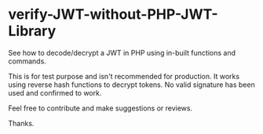 # verify-JWT-without-PHP-JWT-Library
See how to decode/decrypt a JWT in PHP using in-built functions and commands.


This is for test purpose and isn't recommended for production. It works using reverse hash functions to decrypt tokens. No valid signature has been used and confirmed to work.

Feel free to contribute and make suggestions or reviews.

Thanks.
